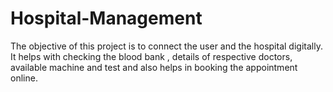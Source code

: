 # Hospital-Management
The objective of this project is to connect the user and the hospital digitally. It helps with checking the blood bank , details of respective doctors, available machine and test and also helps in booking the appointment online.
